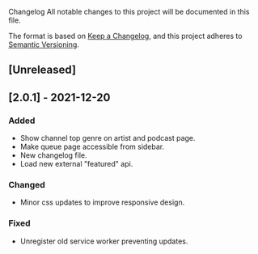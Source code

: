 Changelog
All notable changes to this project will be documented in this file.

The format is based on [Keep a Changelog](https://keepachangelog.com/en/1.0.0/),
and this project adheres to [Semantic Versioning](https://semver.org/spec/v2.0.0.html).

## [Unreleased]

## [2.0.1] - 2021-12-20
### Added
- Show channel top genre on artist and podcast page.
- Make queue page accessible from sidebar.
- New changelog file.
- Load new external "featured" api.

### Changed
- Minor css updates to improve responsive design.

### Fixed
- Unregister old service worker preventing updates.
